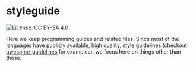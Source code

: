 # styleguide

[![License: CC BY-SA 4.0](https://img.shields.io/badge/License-CC%20BY--SA%204.0-lightgrey.svg)](https://creativecommons.org/licenses/by-sa/4.0/)

Here we keep programming guides and related files. Since most of the languages
have publicly available, high quality, style guidelines (checkout
[awesome-guidelines](https://github.com/Kristories/awesome-guidelines) for
examples), we focus here on things other than those.
